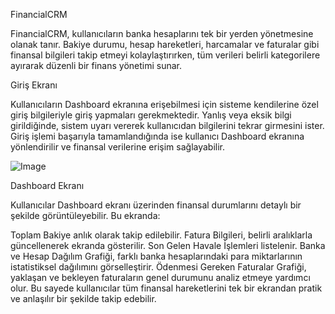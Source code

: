  FinancialCRM

FinancialCRM, kullanıcıların banka hesaplarını tek bir yerden yönetmesine olanak tanır. Bakiye durumu, hesap hareketleri, harcamalar ve faturalar gibi finansal bilgileri takip etmeyi kolaylaştırırken, tüm verileri belirli kategorilere ayırarak düzenli bir finans yönetimi sunar.

 Giriş Ekranı
 
Kullanıcıların Dashboard ekranına erişebilmesi için sisteme kendilerine özel giriş bilgileriyle giriş yapmaları gerekmektedir. Yanlış veya eksik bilgi girildiğinde, sistem uyarı vererek kullanıcıdan bilgilerini tekrar girmesini ister. Giriş işlemi başarıyla tamamlandığında ise kullanıcı Dashboard ekranına yönlendirilir ve finansal verilerine erişim sağlayabilir.

![Image](https://github.com/user-attachments/assets/dd3ec24e-af83-485f-8956-04306f2dd38a)

Dashboard Ekranı

Kullanıcılar Dashboard ekranı üzerinden finansal durumlarını detaylı bir şekilde görüntüleyebilir. Bu ekranda:

Toplam Bakiye anlık olarak takip edilebilir.
Fatura Bilgileri, belirli aralıklarla güncellenerek ekranda gösterilir.
Son Gelen Havale İşlemleri listelenir.
Banka ve Hesap Dağılım Grafiği, farklı banka hesaplarındaki para miktarlarının istatistiksel dağılımını görselleştirir.
Ödenmesi Gereken Faturalar Grafiği, yaklaşan ve bekleyen faturaların genel durumunu analiz etmeye yardımcı olur.
Bu sayede kullanıcılar tüm finansal hareketlerini tek bir ekrandan pratik ve anlaşılır bir şekilde takip edebilir.



